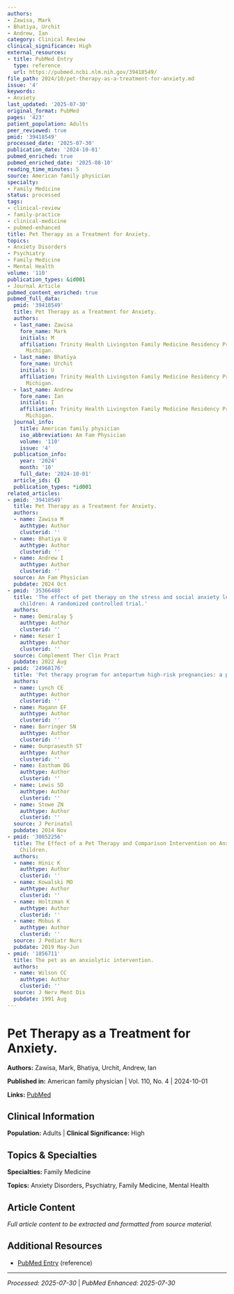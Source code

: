 ```yaml
---
authors:
- Zawisa, Mark
- Bhatiya, Urchit
- Andrew, Ian
category: Clinical Review
clinical_significance: High
external_resources:
- title: PubMed Entry
  type: reference
  url: https://pubmed.ncbi.nlm.nih.gov/39418549/
file_path: 2024/10/pet-therapy-as-a-treatment-for-anxiety.md
issue: '4'
keywords:
- Anxiety
last_updated: '2025-07-30'
original_format: PubMed
pages: '423'
patient_population: Adults
peer_reviewed: true
pmid: '39418549'
processed_date: '2025-07-30'
publication_date: '2024-10-01'
pubmed_enriched: true
pubmed_enriched_date: '2025-08-10'
reading_time_minutes: 5
source: American family physician
specialty:
- Family Medicine
status: processed
tags:
- clinical-review
- family-practice
- clinical-medicine
- pubmed-enhanced
title: Pet Therapy as a Treatment for Anxiety.
topics:
- Anxiety Disorders
- Psychiatry
- Family Medicine
- Mental Health
volume: '110'
publication_types: &id001
- Journal Article
pubmed_content_enriched: true
pubmed_full_data:
  pmid: '39418549'
  title: Pet Therapy as a Treatment for Anxiety.
  authors:
  - last_name: Zawisa
    fore_name: Mark
    initials: M
    affiliation: Trinity Health Livingston Family Medicine Residency Program, Brighton,
      Michigan.
  - last_name: Bhatiya
    fore_name: Urchit
    initials: U
    affiliation: Trinity Health Livingston Family Medicine Residency Program, Brighton,
      Michigan.
  - last_name: Andrew
    fore_name: Ian
    initials: I
    affiliation: Trinity Health Livingston Family Medicine Residency Program, Brighton,
      Michigan.
  journal_info:
    title: American family physician
    iso_abbreviation: Am Fam Physician
    volume: '110'
    issue: '4'
  publication_info:
    year: '2024'
    month: '10'
    full_date: '2024-10-01'
  article_ids: {}
  publication_types: *id001
related_articles:
- pmid: '39418549'
  title: Pet Therapy as a Treatment for Anxiety.
  authors:
  - name: Zawisa M
    authtype: Author
    clusterid: ''
  - name: Bhatiya U
    authtype: Author
    clusterid: ''
  - name: Andrew I
    authtype: Author
    clusterid: ''
  source: Am Fam Physician
  pubdate: 2024 Oct
- pmid: '35366488'
  title: 'The effect of pet therapy on the stress and social anxiety levels of disabled
    children: A randomized controlled trial.'
  authors:
  - name: Demiralay Ş
    authtype: Author
    clusterid: ''
  - name: Keser İ
    authtype: Author
    clusterid: ''
  source: Complement Ther Clin Pract
  pubdate: 2022 Aug
- pmid: '24968176'
  title: 'Pet therapy program for antepartum high-risk pregnancies: a pilot study.'
  authors:
  - name: Lynch CE
    authtype: Author
    clusterid: ''
  - name: Magann EF
    authtype: Author
    clusterid: ''
  - name: Barringer SN
    authtype: Author
    clusterid: ''
  - name: Ounpraseuth ST
    authtype: Author
    clusterid: ''
  - name: Eastham DG
    authtype: Author
    clusterid: ''
  - name: Lewis SD
    authtype: Author
    clusterid: ''
  - name: Stowe ZN
    authtype: Author
    clusterid: ''
  source: J Perinatol
  pubdate: 2014 Nov
- pmid: '30852256'
  title: The Effect of a Pet Therapy and Comparison Intervention on Anxiety in Hospitalized
    Children.
  authors:
  - name: Hinic K
    authtype: Author
    clusterid: ''
  - name: Kowalski MO
    authtype: Author
    clusterid: ''
  - name: Holtzman K
    authtype: Author
    clusterid: ''
  - name: Mobus K
    authtype: Author
    clusterid: ''
  source: J Pediatr Nurs
  pubdate: 2019 May-Jun
- pmid: '1856711'
  title: The pet as an anxiolytic intervention.
  authors:
  - name: Wilson CC
    authtype: Author
    clusterid: ''
  source: J Nerv Ment Dis
  pubdate: 1991 Aug
---
```


# Pet Therapy as a Treatment for Anxiety.

**Authors:** Zawisa, Mark, Bhatiya, Urchit, Andrew, Ian

**Published in:** American family physician | Vol. 110, No. 4 | 2024-10-01

**Links:** [PubMed](https://pubmed.ncbi.nlm.nih.gov/39418549/)

## Clinical Information

**Population:** Adults | **Clinical Significance:** High

## Topics & Specialties

**Specialties:** Family Medicine

**Topics:** Anxiety Disorders, Psychiatry, Family Medicine, Mental Health

## Article Content

*Full article content to be extracted and formatted from source material.*

## Additional Resources

- [PubMed Entry](https://pubmed.ncbi.nlm.nih.gov/39418549/) (reference)

---

*Processed: 2025-07-30* | *PubMed Enhanced: 2025-07-30*
